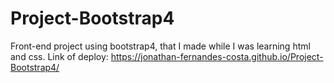 # Project-Bootstrap4
Front-end project using bootstrap4, that I made while I was learning html and css.
Link of deploy: https://jonathan-fernandes-costa.github.io/Project-Bootstrap4/
